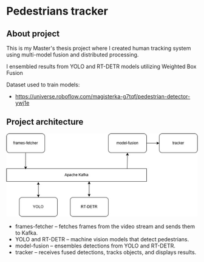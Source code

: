 # Pedestrians tracker

## About project
This is my Master's thesis project where I created human 
tracking system using multi-model fusion and distributed 
processing.

I ensembled results from YOLO and RT-DETR models utilizing 
Weighted Box Fusion 

Dataset used to train models: 
- https://universe.roboflow.com/magisterka-g7tqf/pedestrian-detector-ywj1e

## Project architecture

![schema](./assets/schema.jpg)

- frames-fetcher – fetches frames from the video stream and sends them to Kafka.
- YOLO and RT-DETR – machine vision models that detect pedestrians.
- model-fusion – ensembles detections from YOLO and RT-DETR.
- tracker – receives fused detections, tracks objects, and displays results.